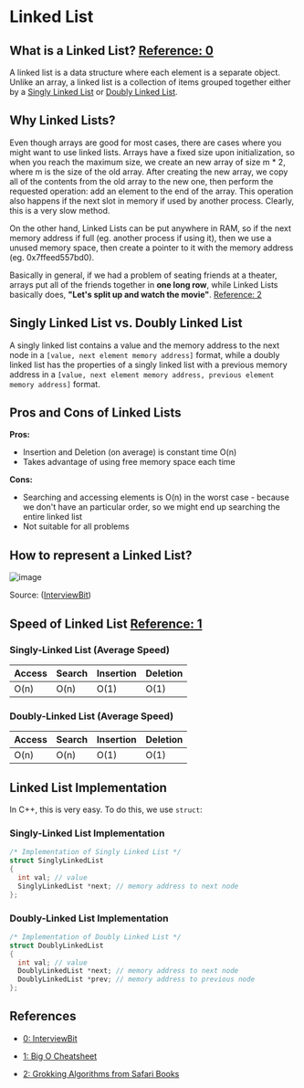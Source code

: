 # Linked List

## What is a Linked List? [Reference: 0](references-0)

A linked list is a data structure where each element is a separate object. Unlike an array, a linked list is a collection of items grouped together either by a [Singly Linked List](#sll-dll) or [Doubly Linked List](#sll-dll).

## Why Linked Lists?

Even though arrays are good for most cases, there are cases where you might want to use linked lists. Arrays have a fixed size upon initialization, so when you reach the maximum size, we create an new array of size m \* 2, where m is the size of the old array. After creating the new array, we copy all of the contents from the old array to the new one, then perform the requested operation: add an element to the end of the array. This operation also happens if the next slot in memory if used by another process. Clearly, this is a very slow method.

On the other hand, Linked Lists can be put anywhere in RAM, so if the next memory address if full (eg. another process if using it), then we use a unused memory space, then create a pointer to it with the memory address (eg. 0x7ffeed557bd0).

Basically in general, if we had a problem of seating friends at a theater, arrays put all of the friends together in **one long row**, while Linked Lists basically does, **"Let's split up and watch the movie"**. [Reference: 2](#reference-two)

<a name="sll-dll" />

## Singly Linked List vs. Doubly Linked List

A singly linked list contains a value and the memory address to the next node in a `[value, next element memory address]` format, while a doubly linked list has the properties of a singly linked list with a previous memory address in a `[value, next element memory address, previous element memory address]` format.

## Pros and Cons of Linked Lists

**Pros:**

- Insertion and Deletion (on average) is constant time O(n)
- Takes advantage of using free memory space each time

**Cons:**

- Searching and accessing elements is O(n) in the worst case - because we don't have an particular order, so we might end up searching the entire linked list
- Not suitable for all problems

## How to represent a Linked List?

![image](https://s3-us-west-2.amazonaws.com/ib-assessment-tests/problem_images/singly-ll.png)

Source: ([InterviewBit](https://s3-us-west-2.amazonaws.com/ib-assessment-tests/problem_images/singly-ll.png))

## Speed of Linked List [Reference: 1](#references-1)

### Singly-Linked List (Average Speed)

| Access | Search | Insertion | Deletion |
| ------ | ------ | --------- | -------- |
| O(n)   | O(n)   | O(1)      | O(1)     |

### Doubly-Linked List (Average Speed)

| Access | Search | Insertion | Deletion |
| ------ | ------ | --------- | -------- |
| O(n)   | O(n)   | O(1)      | O(1)     |

## Linked List Implementation

In C++, this is very easy. To do this, we use `struct`:

### Singly-Linked List Implementation

```cpp
/* Implementation of Singly Linked List */
struct SinglyLinkedList
{
  int val; // value
  SinglyLinkedList *next; // memory address to next node
};
```

### Doubly-Linked List Implementation

```cpp
/* Implementation of Doubly Linked List */
struct DoublyLinkedList
{
  int val; // value
  DoublyLinkedList *next; // memory address to next node
  DoublyLinkedList *prev; // memory address to previous node
};
```

<a name="references" />

## References

<a name="references-0" />

- [0: InterviewBit](https://www.interviewbit.com/courses/programming/topics/linked-lists/#:~:text=A%20linked%20list%20is%20a,has%20a%20reference%20to%20null.)

<a name="references-1" />

- [1: Big O Cheatsheet](https://www.bigocheatsheet.com/)

<a name="references-two" />

- [2: Grokking Algorithms from Safari Books](https://www.oreilly.com/)
